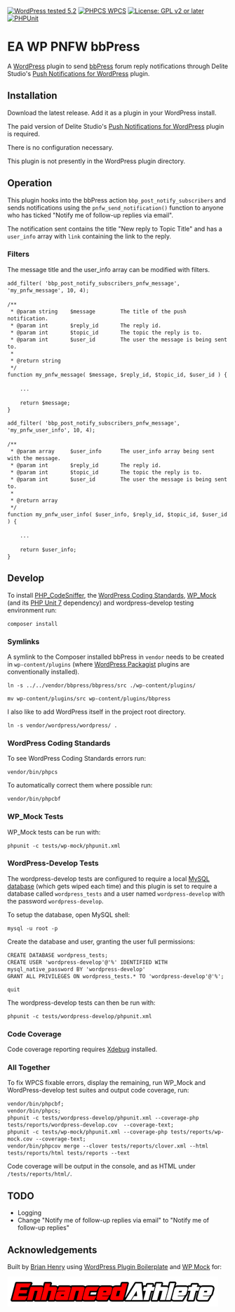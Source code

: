 
[![WordPress tested 5.2](https://img.shields.io/badge/WordPress-v5.2%20tested-brightgreen)](https://wordpress.org/plugins/ea-wp-pnfw-bbpress) [![PHPCS WPCS](https://img.shields.io/badge/PHPCS-WordPress%20Coding%20Standards-brightgreen)](https://github.com/WordPress-Coding-Standards/WordPress-Coding-Standards) [![License: GPL v2 or later](https://img.shields.io/badge/License-GPL%20v2%20or%20later-blue.svg)](https://www.gnu.org/licenses/old-licenses/gpl-2.0.en.html) [![PHPUnit ](https://img.shields.io/badge/PHPUnit-91%25%20coverage-28a745.svg)]()

# EA WP PNFW bbPress

A [WordPress](https://wordpress.org/) plugin to send [bbPress](https://bbpress.org/) forum reply notifications through Delite Studio's [Push Notifications for WordPress](https://products.delitestudio.com/wordpress/push-notifications-for-wordpress/) plugin.

## Installation

Download the latest release. Add it as a plugin in your WordPress install.

The paid version of Delite Studio's [Push Notifications for WordPress](https://products.delitestudio.com/wordpress/push-notifications-for-wordpress/) plugin is required.

There is no configuration necessary.

This plugin is not presently in the WordPress plugin directory.

## Operation

This plugin hooks into the bbPress action `bbp_post_notify_subscribers` and sends notifications using the `pnfw_send_notification()` function to anyone who has ticked "Notify me of follow-up replies via email".

The notification sent contains the title "New reply to Topic Title" and has a `user_info` array with `link` containing the link to the reply.


### Filters

The message title and the user_info array can be modified with filters.

```
add_filter( 'bbp_post_notify_subscribers_pnfw_message', 'my_pnfw_message', 10, 4);

/**
 * @param string	$message		The title of the push notification.
 * @param int 		$reply_id		The reply id.
 * @param int 		$topic_id		The topic the reply is to.
 * @param int 		$user_id		The user the message is being sent to.
 *
 * @return string
 */
function my_pnfw_message( $message, $reply_id, $topic_id, $user_id ) {
	
	...

	return $message;
}
```

```
add_filter( 'bbp_post_notify_subscribers_pnfw_message', 'my_pnfw_user_info', 10, 4);

/**
 * @param array		$user_info		The user_info array being sent with the message.
 * @param int 		$reply_id		The reply id.
 * @param int 		$topic_id		The topic the reply is to.
 * @param int 		$user_id		The user the message is being sent to.
 *
 * @return array
 */
function my_pnfw_user_info( $user_info, $reply_id, $topic_id, $user_id ) {

	...
	
	return $user_info;
}
```

## Develop

To install [PHP_CodeSniffer](https://github.com/squizlabs/PHP_CodeSniffer), the  [WordPress Coding Standards](https://github.com/WordPress-Coding-Standards/WordPress-Coding-Standards), [WP_Mock](https://github.com/10up/wp_mock) (and its [PHP Unit 7](https://github.com/sebastianbergmann/phpunit) dependency) and wordpress-develop testing environment run:

```
composer install
```

### Symlinks

A symlink to the Composer installed bbPress in `vendor` needs to be created in `wp-content/plugins` (where [WordPress Packagist](https://wpackagist.org/) plugins are conventionally installed).

```
ln -s ../../vendor/bbpress/bbpress/src ./wp-content/plugins/
```

```
mv wp-content/plugins/src wp-content/plugins/bbpress
```

I also like to add WordPress itself in the project root directory.

```
ln -s vendor/wordpress/wordpress/ .
```

### WordPress Coding Standards

To see WordPress Coding Standards errors run:

```
vendor/bin/phpcs
```

To automatically correct them where possible run:

```
vendor/bin/phpcbf
```

### WP_Mock Tests

WP_Mock tests can be run with:

```
phpunit -c tests/wp-mock/phpunit.xml
```

### WordPress-Develop Tests

The wordpress-develop tests are configured to require a local [MySQL database](https://dev.mysql.com/downloads/mysql/) (which gets wiped each time) and this plugin is set to require a database called `wordpress_tests` and a user named `wordpress-develop` with the password `wordpress-develop`. 

To setup the database, open MySQL shell:

```
mysql -u root -p
```

Create the database and user, granting the user full permissions:

```
CREATE DATABASE wordpress_tests;
CREATE USER 'wordpress-develop'@'%' IDENTIFIED WITH mysql_native_password BY 'wordpress-develop'
GRANT ALL PRIVILEGES ON wordpress_tests.* TO 'wordpress-develop'@'%';
```

```
quit
```

The wordpress-develop tests can then be run with:

```
phpunit -c tests/wordpress-develop/phpunit.xml 
```

### Code Coverage

Code coverage reporting requires [Xdebug](https://xdebug.org/) installed.

### All Together

To fix WPCS fixable errors, display the remaining, run WP_Mock and WordPress-develop test suites and output code coverage, run:

```
vendor/bin/phpcbf; 
vendor/bin/phpcs; 
phpunit -c tests/wordpress-develop/phpunit.xml --coverage-php tests/reports/wordpress-develop.cov  --coverage-text; 
phpunit -c tests/wp-mock/phpunit.xml --coverage-php tests/reports/wp-mock.cov --coverage-text; 
vendor/bin/phpcov merge --clover tests/reports/clover.xml --html tests/reports/html tests/reports --text
```

Code coverage will be output in the console, and as HTML under `/tests/reports/html/`.

## TODO

* Logging
* Change "Notify me of follow-up replies via email" to "Notify me of follow-up replies"

## Acknowledgements

Built by [Brian Henry](https://BrianHenry.ie) using [WordPress Plugin Boilerplate](https://wppb.me/) and [WP Mock](https://github.com/10up/wp_mock) for:

[![Enhanced Athlete](./assets/Enhanced_Athlete.png "Enhanced Athlete")](https://EnhancedAthlete.com)